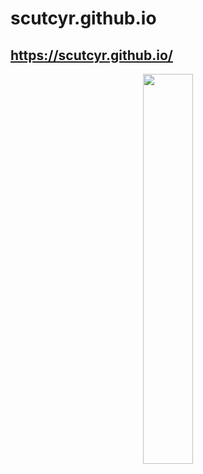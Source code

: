# scutcyr.github.io
## <https://scutcyr.github.io/>

<p align="center"><img width="40%" src="doc/static/allennlp-logo-dark.png" /></p>
